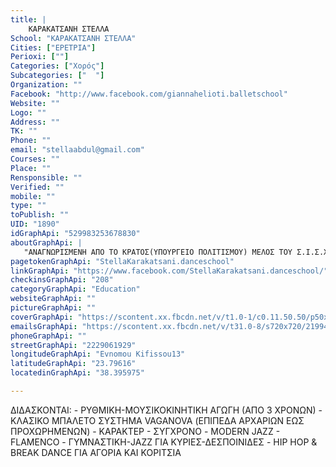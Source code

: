 ```yaml
---
title: |
    ΚΑΡΑΚΑΤΣΑΝΗ ΣΤΕΛΛΑ
School: "ΚΑΡΑΚΑΤΣΑΝΗ ΣΤΕΛΛΑ"
Cities: ["ΕΡΕΤΡΙΑ"]
Perioxi: [""]
Categories: ["Χορός"]
Subcategories: ["  "]
Organization: ""
Facebook: "http://www.facebook.com/giannahelioti.balletschool"
Website: ""
Logo: ""
Address: ""
TK: ""
Phone: ""
email: "stellaabdul@gmail.com"
Courses: ""
Place: ""
Rensponsible: ""
Verified: ""
mobile: ""
type: ""
toPublish: ""
UID: "1890"
idGraphApi: "529983253678830"
aboutGraphApi: | 
   "ΑΝΑΓΝΩΡΙΣΜΕΝΗ ΑΠΟ ΤΟ ΚΡΑΤΟΣ(ΥΠΟΥΡΓΕΙΟ ΠΟΛΙΤΙΣΜΟΥ) ΜΕΛΟΣ ΤΟΥ Σ.Ι.Σ.Χ.Ε. ΕΥΝΟΜΟΥ ΚΗΦΙΣΣΟΥ 13 ΕΡΕΤΡΙΑ-ΕΥΒΟΙΑ ΤΗΛ.2229061929, 6946032084"
pagetokenGraphApi: "StellaKarakatsani.danceschool"
linkGraphApi: "https://www.facebook.com/StellaKarakatsani.danceschool/"
checkinsGraphApi: "208"
categoryGraphApi: "Education"
websiteGraphApi: ""
pictureGraphApi: ""
coverGraphApi: "https://scontent.xx.fbcdn.net/v/t1.0-1/c0.11.50.50/p50x50/15171239_1466111003399379_5082922650520096773_n.jpg?oh=7a63722109e335b1b6baecac057e84f0&amp;oe=5B36E8B3"
emailsGraphApi: "https://scontent.xx.fbcdn.net/v/t31.0-8/s720x720/21994406_1900215869988888_528930567952104050_o.jpg?oh=33a9533b383fadb17b14ded0ee7d17fa&amp;oe=5B3AAD4D"
phoneGraphApi: ""
streetGraphApi: "2229061929"
longitudeGraphApi: "Evnomou Kifissou13"
latitudeGraphApi: "23.79616"
locatedinGraphApi: "38.395975"

---
```


ΔΙΔΑΣΚΟΝΤΑΙ: - ΡΥΘΜΙΚΗ-ΜΟΥΣΙΚΟΚΙΝΗΤΙΚΗ ΑΓΩΓΗ (ΑΠΟ 3 ΧΡΟΝΩΝ) - ΚΛΑΣΙΚΟ ΜΠΑΛΕΤΟ ΣΥΣΤΗΜΑ VAGANOVA (ΕΠΙΠΕΔΑ ΑΡΧΑΡΙΩΝ ΕΩΣ ΠΡΟΧΩΡΗΜΕΝΩΝ) - ΚΑΡΑΚΤΕΡ - ΣΥΓΧΡΟΝΟ - MODERN JAZZ - FLAMENCO - ΓΥΜΝΑΣΤΙΚΗ-JAZZ ΓΙΑ ΚΥΡΙΕΣ-ΔΕΣΠΟΙΝΙΔΕΣ - HIP HOP &amp; BREAK DANCE ΓΙΑ ΑΓΟΡΙΑ ΚΑΙ ΚΟΡΙΤΣΙΑ

